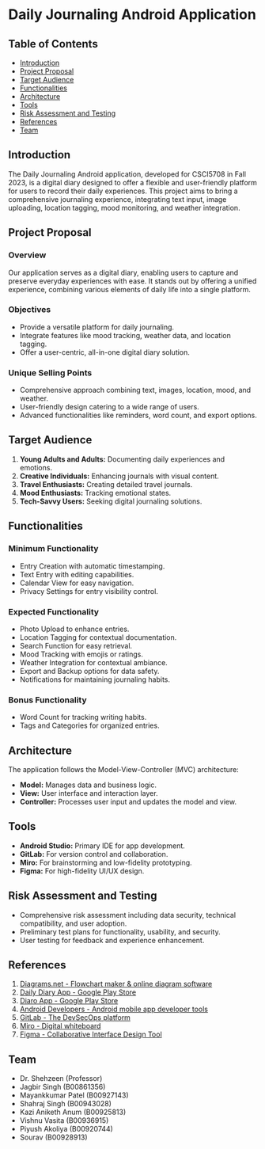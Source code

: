 # Daily Journaling Android Application

## Table of Contents

- [Introduction](#introduction)
- [Project Proposal](#project-proposal)
- [Target Audience](#target-audience)
- [Functionalities](#functionalities)
- [Architecture](#architecture)
- [Tools](#tools)
- [Risk Assessment and Testing](#risk-assessment-and-testing)
- [References](#references)
- [Team](#team)

## Introduction

The Daily Journaling Android application, developed for CSCI5708 in Fall 2023, is a digital diary designed to offer a flexible and user-friendly platform for users to record their daily experiences. This project aims to bring a comprehensive journaling experience, integrating text input, image uploading, location tagging, mood monitoring, and weather integration.

## Project Proposal

### Overview

Our application serves as a digital diary, enabling users to capture and preserve everyday experiences with ease. It stands out by offering a unified experience, combining various elements of daily life into a single platform.

### Objectives

- Provide a versatile platform for daily journaling.
- Integrate features like mood tracking, weather data, and location tagging.
- Offer a user-centric, all-in-one digital diary solution.

### Unique Selling Points

- Comprehensive approach combining text, images, location, mood, and weather.
- User-friendly design catering to a wide range of users.
- Advanced functionalities like reminders, word count, and export options.

## Target Audience

1. **Young Adults and Adults:** Documenting daily experiences and emotions.
2. **Creative Individuals:** Enhancing journals with visual content.
3. **Travel Enthusiasts:** Creating detailed travel journals.
4. **Mood Enthusiasts:** Tracking emotional states.
5. **Tech-Savvy Users:** Seeking digital journaling solutions.

## Functionalities

### Minimum Functionality

- Entry Creation with automatic timestamping.
- Text Entry with editing capabilities.
- Calendar View for easy navigation.
- Privacy Settings for entry visibility control.

### Expected Functionality

- Photo Upload to enhance entries.
- Location Tagging for contextual documentation.
- Search Function for easy retrieval.
- Mood Tracking with emojis or ratings.
- Weather Integration for contextual ambiance.
- Export and Backup options for data safety.
- Notifications for maintaining journaling habits.

### Bonus Functionality

- Word Count for tracking writing habits.
- Tags and Categories for organized entries.

## Architecture

The application follows the Model-View-Controller (MVC) architecture:

- **Model:** Manages data and business logic.
- **View:** User interface and interaction layer.
- **Controller:** Processes user input and updates the model and view.

## Tools

- **Android Studio:** Primary IDE for app development.
- **GitLab:** For version control and collaboration.
- **Miro:** For brainstorming and low-fidelity prototyping.
- **Figma:** For high-fidelity UI/UX design.

## Risk Assessment and Testing

- Comprehensive risk assessment including data security, technical compatibility, and user adoption.
- Preliminary test plans for functionality, usability, and security.
- User testing for feedback and experience enhancement.

## References

1. [Diagrams.net - Flowchart maker & online diagram software](https://app.diagrams.net/)
2. [Daily Diary App - Google Play Store](https://play.google.com/store/apps/details?id=com.daily.journal.diary.lock.mood.tracker.free)
3. [Diaro App - Google Play Store](https://play.google.com/store/apps/details?id=com.pixelcrater.Diaro&hl=en)
4. [Android Developers - Android mobile app developer tools](https://developer.android.com/)
5. [GitLab - The DevSecOps platform](https://about.gitlab.com/)
6. [Miro - Digital whiteboard](https://miro.com/)
7. [Figma - Collaborative Interface Design Tool](https://www.figma.com/)

## Team

- Dr. Shehzeen (Professor)
- Jagbir Singh (B00861356)
- Mayankkumar Patel (B00927143)
- Shahraj Singh (B00943028)
- Kazi Aniketh Anum (B00925813)
- Vishnu Vasita (B00936915)
- Piyush Akoliya (B00920744)
- Sourav (B00928913)
